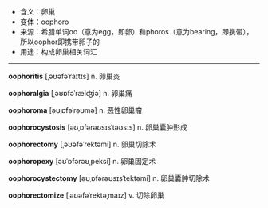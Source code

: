- <span class="definition">含义：卵巢</span>
- <span class="definition">变体：oophoro</span>
- <span class="definition">来源：希腊单词oo（意为egg，即卵）和phoros（意为bearing，即携带），所以oophor即携带卵子的</span>
- <span class="definition">用途：构成卵巢相关词汇</span>


---


<span class="vocabulary">**oophoritis**</span> [ˌəʊəfəˈraɪtɪs] n. 卵巢炎

<span class="vocabulary">**oophoralgia**</span> [ˌəʊɒfəˈrælʤiə] n. 卵巢痛

<span class="vocabulary">**oophoroma**</span> [əʊˌɒfəˈrəʊmə] n. 恶性卵巢瘤

<span class="vocabulary">**oophorocystosis**</span> [əʊˌɒfərəʊsɪsˈtəʊsɪs] n. 卵巢囊肿形成

<span class="vocabulary">**oophorectomy**</span> [ˌəʊəfəˈrektəmi] n. 卵巢切除术

<span class="vocabulary">**oophoropexy**</span> [əʊˈɒfərəʊˌpeksi] n. 卵巢固定术

<span class="vocabulary">**oophorocystectomy**</span> [əʊˌɒfərəʊsɪsˈtektəmi] n. 卵巢囊肿切除术

<span class="vocabulary">**oophorectomize**</span> [ˌəʊəfəˈrektəˌmaɪz] v. 切除卵巢


